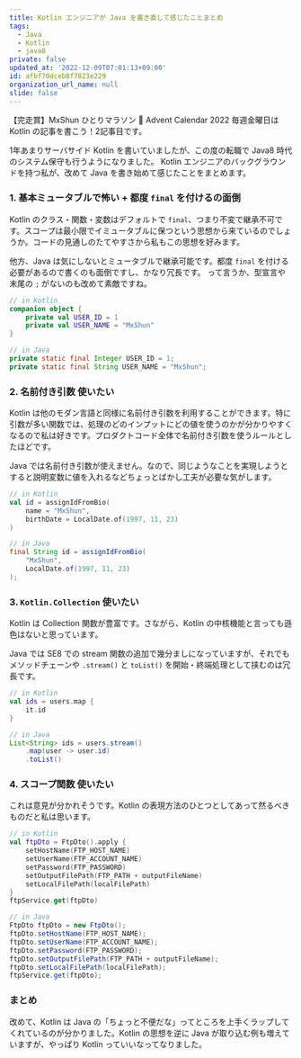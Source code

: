 ```yaml
---
title: Kotlin エンジニアが Java を書き直して感じたことまとめ
tags:
  - Java
  - Kotlin
  - java8
private: false
updated_at: '2022-12-09T07:01:13+09:00'
id: afbf70dceb8f7823e229
organization_url_name: null
slide: false
---
```

【完走賞】MxShun ひとりマラソン 🏃 Advent Calendar 2022 毎週金曜日は Kotlin の記事を書こう！2記事目です。

1年あまりサーバサイド Kotlin を書いていましたが、この度の転職で Java8 時代のシステム保守も行うようになりました。
Kotlin エンジニアのバックグラウンドを持つ私が、改めて Java を書き始めて感じたことをまとめます。

### 1. 基本ミュータブルで怖い + 都度 `final` を付けるの面倒
Kotlin のクラス・関数・変数はデフォルトで `final`、つまり不変で継承不可です。スコープは最小限でイミュータブルに保つという思想から来ているのでしょうか。コードの見通しのたてやすさから私もこの思想を好みます。

他方、Java は気にしないとミュータブルで継承可能です。都度 `final` を付ける必要があるので書くのも面倒ですし、かなり冗長です。
って言うか、型宣言や末尾の `;` がないのも改めて素敵ですね。

```kotlin
// in Kotlin
companion object {
    private val USER_ID = 1
    private val USER_NAME = "MxShun"
}
```

```java
// in Java
private static final Integer USER_ID = 1;
private static final String USER_NAME = "MxShun";
```

### 2. 名前付き引数 使いたい
Kotlin は他のモダン言語と同様に名前付き引数を利用することができます。特に引数が多い関数では、処理のどのインプットにどの値を使うのかが分かりやすくなるので私は好きです。プロダクトコード全体で名前付き引数を使うルールとしたほどです。

Java では名前付き引数が使えません。なので、同じようなことを実現しようとすると説明変数に値を入れるなどちょっとばかし工夫が必要な気がします。

```kotlin
// in Kotlin
val id = assignIdFromBio(
    name = "MxShun",
    birthDate = LocalDate.of(1997, 11, 23)
)
```

```java
// in Java
final String id = assignIdFromBio(
    "MxShun",
    LocalDate.of(1997, 11, 23)
);
```

### 3. `Kotlin.Collection` 使いたい
Kotlin は Collection 関数が豊富です。さながら、Kotlin の中核機能と言っても遜色はないと思っています。

Java では SE8 での stream 関数の追加で幾分ましになっていますが、それでもメソッドチェーンや `.stream()` と `toList()` を開始・終端処理として挟むのは冗長です。

```kotlin
// in Kotlin
val ids = users.map {
    it.id
}
```

```java
// in Java
List<String> ids = users.stream()
    .map(user -> user.id)
    .toList()
```

### 4. スコープ関数 使いたい
これは意見が分かれそうです。Kotlin の表現方法のひとつとしてあって然るべきものだと私は思います。

```kotlin
// in Kotlin
val ftpDto = FtpDto().apply {
    setHostName(FTP_HOST_NAME)
    setUserName(FTP_ACCOUNT_NAME)
    setPassword(FTP_PASSWORD)
    setOutputFilePath(FTP_PATH + outputFileName)
    setLocalFilePath(localFilePath)
}
ftpService.get(ftpDto)
```

```java
// in Java
FtpDto ftpDto = new FtpDto();
ftpDto.setHostName(FTP_HOST_NAME);
ftpDto.setUserName(FTP_ACCOUNT_NAME);
ftpDto.setPassword(FTP_PASSWORD);
ftpDto.setOutputFilePath(FTP_PATH + outputFileName);
ftpDto.setLocalFilePath(localFilePath);
ftpService.get(ftpDto);
```

### まとめ
改めて、Kotlin は Java の「ちょっと不便だな」ってところを上手くラップしてくれているのが分かりました。Kotlin の思想を逆に Java が取り込む例も増えていますが、やっぱり Kotlin っていいなってなりました。
